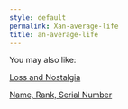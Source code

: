 ```yaml
---
style: default
permalink: Xan-average-life
title: an-average-life
---
```

You may also like:

[Loss and Nostalgia](http://scp-wiki.net/loss-and-nostalgia)

[Name, Rank, Serial Number](http://scp-wiki.net/name-rank-serial-number)
